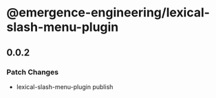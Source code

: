 # @emergence-engineering/lexical-slash-menu-plugin

## 0.0.2

### Patch Changes

- lexical-slash-menu-plugin publish
